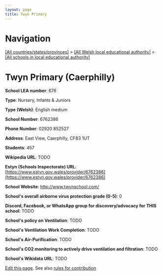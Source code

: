 ```yaml
---
layout: page
title: Twyn Primary
---
```

# Navigation

[[All countries/states/provinces]](../../..) > [[All Welsh local educational authority]](../..) > [[All schools in local educational authority]](..)

# Twyn Primary (Caerphilly)

**School LEA number**: 676

**Type**: Nursery, Infants & Juniors

**Type (Welsh)**: English medium

**School Number**: 6762386

**Phone Number**: 02920 852527

**Address**: East View, Caerphilly, CF83 1UT

**Students**: 457

**Wikipedia URL**: TODO

**Estyn (Schools Inspectorate) URL**: [https://www.estyn.gov.wales/provider/6762386](https://www.estyn.gov.wales/provider/6762386)

**School Website**: http://www.twynschool.com/

**School's overall airborne virus protection grade (0-5)**: 0

**Discord, Facebook, or WhatsApp group for discovery/advocacy for THIS school**: TODO

**School's policy on Ventilation**: TODO

**School's Ventilation Work Completion**: TODO

**School's Air-Purification**: TODO

**School's CO2 monitoring to actively drive ventilation and filtration**: TODO

**School's Wikidata URL**: TODO




[Edit this page](https://github.com/VentilationProject/Wales/edit/prif/./Caerphilly/Twyn_Primary.md). See also [rules for contribution](../../../contribution-rules/)